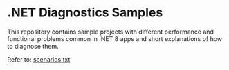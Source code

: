 # .NET Diagnostics Samples

This repository contains sample projects with different performance and functional problems common in .NET 8 apps and short explanations of how to diagnose them.

Refer to: [scenarios.txt](file:scenarios.txt)


